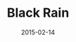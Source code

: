 ---
type: single
title: Black Rain
date: 2015-02-14
img: /images/singles/black-rain.jpg
permalink: /music/singles/:title/
discs:
  - tracks:
    - Black Rain
    - title: Deadbeat Boy
      subtitle: Extended Version
    - title: Black Rain
      subtitle: Acoustic Version
    - title: Black Rain
      subtitle: Radio Edit
---
